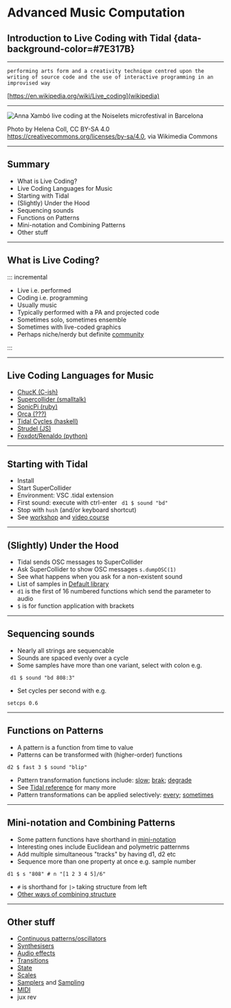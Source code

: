 # Advanced Music Computation
## Introduction to Live Coding with Tidal {data-background-color=#7E317B}

---

`performing arts form and a creativity technique centred upon the writing of source code and the use of interactive programming in an improvised way`

[https://en.wikipedia.org/wiki/Live_coding](wikipedia)

---


![Anna Xambó live coding at the Noiselets microfestival in Barcelona](https://upload.wikimedia.org/wikipedia/commons/0/07/Anna_Xamb%C3%B3_live_coding_at_the_Noiselets_microfestival_in_Barcelona.jpg)

Photo by Helena Coll, CC BY-SA 4.0 <https://creativecommons.org/licenses/by-sa/4.0>, via Wikimedia Commons

---

## Summary

- What is Live Coding?
- Live Coding Languages for Music
- Starting with Tidal
- (Slightly) Under the Hood
- Sequencing sounds
- Functions on Patterns
- Mini-notation and Combining Patterns
- Other stuff

---

## What is Live Coding?

::: incremental

- Live i.e. performed
- Coding i.e. programming
- Usually music
- Typically performed with a PA and projected code
- Sometimes solo, sometimes ensemble
- Sometimes with live-coded graphics
- Perhaps niche/nerdy but definite [community](https://blog.toplap.org/)

:::

---

## Live Coding Languages for Music

- [ChucK (C-ish)](http://chuck.cs.princeton.edu/)
- [Supercollider (smalltalk)](https://supercollider.github.io/)
- [SonicPi (ruby)](https://sonic-pi.net/)
- [Orca (???)](https://100r.co/site/orca.html)
- [Tidal Cycles (haskell)](https://tidalcycles.org/)
- [Strudel (JS)](https://strudel.cc/)
- [Foxdot/Renaldo (python)](https://github.com/e-lie/renardo)

---

## Starting with Tidal

- Install
- Start SuperCollider
- Environment: VSC .tidal extension
- First sound: execute with ctrl-enter ``` d1 $ sound "bd"```
- Stop with `hush` (and/or keyboard shortcut)
- See [workshop](https://tidalcycles.org/docs/patternlib/tutorials/workshop) and [video course](https://tidalcycles.org/docs/patternlib/tutorials/course1)

---

## (Slightly) Under the Hood

- Tidal sends OSC messages to SuperCollider
- Ask SuperCollider to show OSC messages ```s.dumpOSC(1)```
- See what happens when you ask for a non-existent sound
- List of samples in [Default library](https://tidalcycles.org/docs/configuration/AudioSamples/default_library/)
- `d1` is the first of 16 numbered functions which send the parameter to audio
- `$` is for function application with brackets

---

## Sequencing sounds

- Nearly all strings are sequencable
- Sounds are spaced evenly over a cycle
- Some samples have more than one variant, select with colon e.g.

``` d1 $ sound "bd 808:3"```

- Set cycles per second with e.g. 

```setcps 0.6```

---

## Functions on Patterns

- A pattern is a function from time to value
- Patterns can be transformed with (higher-order) functions

```d2 $ fast 3 $ sound "blip"```

- Pattern transformation functions include: [slow](https://tidalcycles.org/docs/reference/time/#speeding-up-slowing-down); [brak](https://tidalcycles.org/docs/reference/concatenation/#brak); [degrade](https://tidalcycles.org/docs/reference/alteration/#degrade)
- See [Tidal reference](https://tidalcycles.org/docs/reference/cycles) for many more
- Pattern transformations can be applied selectively: [every](https://tidalcycles.org/docs/reference/conditions/#every); [sometimes](https://tidalcycles.org/docs/reference/randomness/#the-sometimes-family)

---

## Mini-notation and Combining Patterns

- Some pattern functions have shorthand in [mini-notation](https://tidalcycles.org/docs/reference/mini_notation)
- Interesting ones include Euclidean and polymetric patternms
- Add multiple simultaneous "tracks" by having d1, d2 etc
- Sequence more than one property at once e.g. sample number

```d1 $ s "808" # n "[1 2 3 4 5]/6"```

- `#` is shorthand for `|>` taking structure from left
- [Other ways of combining structure](https://tidalcycles.org/docs/reference/pattern_structure)

---

## Other stuff

- [Continuous patterns/oscillators](https://tidalcycles.org/docs/reference/oscillators)
- [Synthesisers](https://tidalcycles.org/docs/reference/synthesizers)
- [Audio effects](https://tidalcycles.org/docs/reference/audio_effects)
- [Transitions](https://tidalcycles.org/docs/reference/transitions)
- [State](https://tidalcycles.org/docs/reference/state_values)
- [Scales](https://tidalcycles.org/docs/reference/harmony_melody)
- [Samplers](https://tidalcycles.org/docs/reference/samplers) and [Sampling](https://tidalcycles.org/docs/reference/sampling)
- [MIDI](https://tidalcycles.org/docs/configuration/MIDIOSC/midi/)
- jux rev
